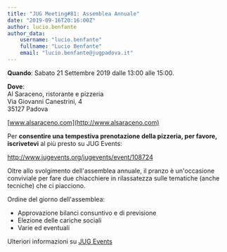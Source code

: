 ```yaml
---
title: "JUG Meeting#81: Assemblea Annuale"
date: "2019-09-16T20:16:00Z"
author: lucio.benfante
author_data:
    username: "lucio.benfante"
    fullname: "Lucio Benfante"
    email: "lucio.benfante@jugpadova.it"
---
```


**Quando**: Sabato 21 Settembre 2019 dalle 13:00 alle 15:00.

**Dove**:\
Al Saraceno, ristorante e pizzeria\
Via Giovanni Canestrini, 4\
35127 Padova

[www.alsaraceno.com](http://www.alsaraceno.com)

Per **consentire una tempestiva prenotazione della pizzeria, per favore,
iscrivetevi** al più presto su JUG Events:

<http://www.jugevents.org/jugevents/event/108724>

Oltre allo svolgimento dell'assemblea annuale, il pranzo è un'occasione
conviviale per fare due chiacchiere in rilassatezza sulle tematiche
(anche tecniche) che ci piacciono.

Ordine del giorno dell'assemblea:

-   Approvazione bilanci consuntivo e di previsione
-   Elezione delle cariche sociali
-   Varie ed eventuali

Ulteriori informazioni su [JUG
Events](http://www.jugevents.org/jugevents/event/108724)
